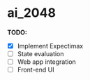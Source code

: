# ai_2048

**TODO:**
- [X] Implement Expectimax
- [ ] State evaluation
- [ ] Web app integration
- [ ] Front-end UI
